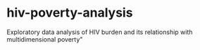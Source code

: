 # hiv-poverty-analysis
Exploratory data analysis of HIV burden and its relationship with multidimensional poverty"
